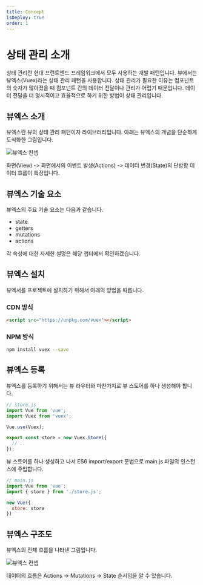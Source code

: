 ```yaml
---
title: Concept
isDeploy: true
order: 1
---
```


# 상태 관리 소개

상태 관리란 현대 프런트엔드 프레임워크에서 모두 사용하는 개발 패턴입니다. 뷰에서는 뷰엑스(Vuex)라는 상태 관리 패턴을 사용합니다. 상태 관리가 필요한 이유는 컴포넌트의 숫자가 많아졌을 때 컴포넌트 간의 데이터 전달이나 관리가 어렵기 때문입니다. 데이터 전달을 더 명시적이고 효율적으로 하기 위한 방법이 상태 관리입니다.

## 뷰엑스 소개

뷰엑스란 뷰의 상태 관리 패턴이자 라이브러리입니다. 아래는 뷰엑스의 개념을 단순하게 도식화한 그림입니다.

![뷰엑스 컨셉](../.vuepress/public/images/vuex-concept.png)

화면(View) -> 화면에서의 이벤트 발생(Actions) -> 데이터 변경(State)의 단방향 데이터 흐름이 특징입니다.

## 뷰엑스 기술 요소

뷰엑스의 주요 기술 요소는 다음과 같습니다.

- state
- getters
- mutations
- actions

각 속성에 대한 자세한 설명은 해당 챕터에서 확인하겠습니다.

## 뷰엑스 설치

뷰엑서를 프로젝트에 설치하기 위해서 아래의 방법을 따릅니다.

### CDN 방식

```html
<script src="https://unpkg.com/vuex"></script>
```

### NPM 방식

```bash
npm install vuex --save
```

## 뷰엑스 등록

뷰엑스를 등록하기 위해서는 뷰 라우터와 마찬가지로 뷰 스토어를 하나 생성해야 합니다.

```js
// store.js
import Vue from 'vue';
import Vuex from 'vuex';

Vue.use(Vuex);

export const store = new Vuex.Store({
  // ..
});
```

뷰 스토어를 하나 생성하고 나서 ES6 import/export 문법으로 main.js 파일의 인스턴스에 주입합니다.

```js
// main.js
import Vue from 'vue';
import { store } from './store.js';

new Vue({
  store: store
})
```

## 뷰엑스 구조도

뷰엑스의 전체 흐름을 나타낸 그림입니다.

![뷰엑스 컨셉](../.vuepress/public/images/vuex-flow.png)

데이터의 흐름은 Actions -> Mutations -> State 순서임을 알 수 있습니다.